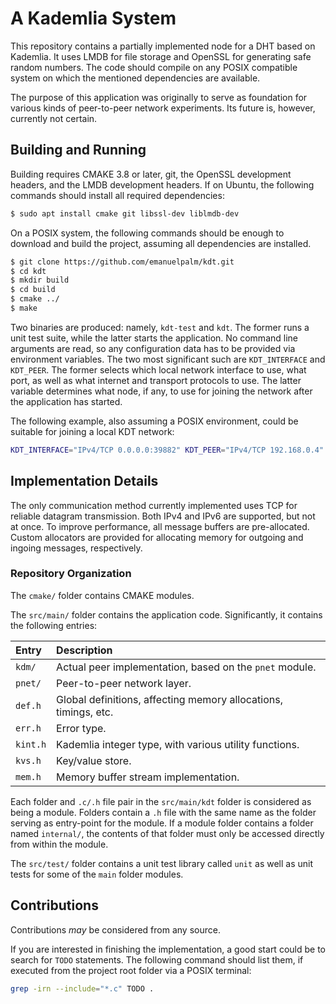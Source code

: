 # A Kademlia System

This repository contains a partially implemented node for a DHT based on
Kademlia. It uses LMDB for file storage and OpenSSL for generating safe random
numbers. The code should compile on any POSIX compatible system on which the
mentioned dependencies are available.

The purpose of this application was originally to serve as foundation for
various kinds of peer-to-peer network experiments. Its future is, however,
currently not certain.

## Building and Running

Building requires CMAKE 3.8 or later, git, the OpenSSL development headers,
and the LMDB development headers. If on Ubuntu, the following commands should
install all required dependencies:

```sh
$ sudo apt install cmake git libssl-dev liblmdb-dev
```

On a POSIX system, the following commands should be enough to download and
build the project, assuming all dependencies are installed.

```sh
$ git clone https://github.com/emanuelpalm/kdt.git
$ cd kdt
$ mkdir build
$ cd build
$ cmake ../
$ make
```

Two binaries are produced: namely, `kdt-test` and `kdt`. The former runs a unit
test suite, while the latter starts the application. No command line arguments
are read, so any configuration data has to be provided via environment
variables. The two most significant such are `KDT_INTERFACE` and `KDT_PEER`.
The former selects which local network interface to use, what port, as well as
what internet and transport protocols to use. The latter variable determines
what node, if any, to use for joining the network after the application has
started.

The following example, also assuming a POSIX environment, could be suitable for
joining a local KDT network:

```sh
KDT_INTERFACE="IPv4/TCP 0.0.0.0:39882" KDT_PEER="IPv4/TCP 192.168.0.4" ./kdt
```

## Implementation Details

The only communication method currently implemented uses TCP for reliable
datagram transmission. Both IPv4 and IPv6 are supported, but not at once. To
improve performance, all message buffers are pre-allocated. Custom allocators
are provided for allocating memory for outgoing and ingoing messages,
respectively.

### Repository Organization

The `cmake/` folder contains CMAKE modules.

The `src/main/` folder contains the application code. Significantly, it
contains the following entries:

| Entry    | Description                                                     |
|:---------|:----------------------------------------------------------------|
| `kdm/`   | Actual peer implementation, based on the `pnet` module.         |
| `pnet/`  | Peer-to-peer network layer.                                     |
| `def.h`  | Global definitions, affecting memory allocations, timings, etc. |
| `err.h`  | Error type.                                                     |
| `kint.h` | Kademlia integer type, with various utility functions.          |
| `kvs.h`  | Key/value store.                                                |
| `mem.h`  | Memory buffer stream implementation.                            |

Each folder and `.c/.h` file pair in the `src/main/kdt` folder is considered as
being a module. Folders contain a `.h` file with the same name as the folder
serving as entry-point for the module. If a module folder contains a folder
named `internal/`, the contents of that folder must only be accessed directly
from within the module.

The `src/test/` folder contains a unit test library called `unit` as well as
unit tests for some of the `main` folder modules.

## Contributions

Contributions _may_ be considered from any source.

If you are interested in finishing the implementation, a good start could be to
search for `TODO` statements. The following command should list them, if
executed from the project root folder via a POSIX terminal:

```sh
grep -irn --include="*.c" TODO .
```
